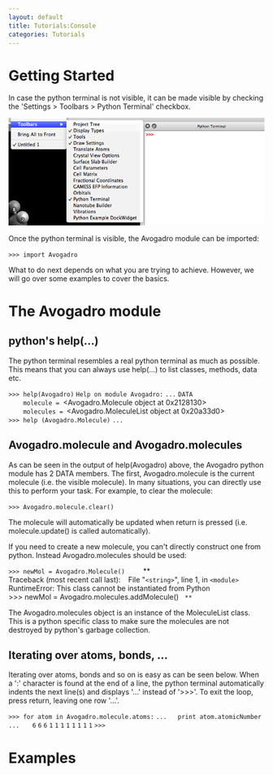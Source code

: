```yaml
---
layout: default
title: Tutorials:Console
categories: Tutorials
---
```




Getting Started
===============

In case the python terminal is not visible, it can be made visible by checking the 'Settings \> Toolbars \> Python Terminal' checkbox.

![](/images/Tut_console_1.png)

Once the python terminal is visible, the Avogadro module can be imported:

`>>> import Avogadro`

What to do next depends on what you are trying to achieve. However, we will go over some examples to cover the basics.

The Avogadro module
===================

python's help(...)
------------------

The python terminal resembles a real python terminal as much as possible. This means that you can always use help(...) to list classes, methods, data etc.

`>>> help(Avogadro)`
`Help on module Avogadro:`
`...`
`DATA`
`    molecule = `<Avogadro.Molecule object at 0x2128130>
`    molecules = `<Avogadro.MoleculeList object at 0x20a33d0>
`>>> help (Avogadro.Molecule)`
`...`

Avogadro.molecule and Avogadro.molecules
----------------------------------------

As can be seen in the output of help(Avogadro) above, the Avogadro python module has 2 DATA members. The first, Avogadro.molecule is the current molecule (i.e. the visible molecule). In many situations, you can directly use this to perform your task. For example, to clear the molecule:

`>>> Avogadro.molecule.clear()`

The molecule will automatically be updated when return is pressed (i.e. molecule.update() is called automatically).

If you need to create a new molecule, you can't directly construct one from python. Instead Avogadro.molecules should be used:

`>>> newMol = Avogadro.Molecule()     `**`
`Traceback (most recent call last):`
`  File "`<string>`", line 1, in `<module>
`RuntimeError: This class cannot be instantiated from Python`
`>>> newMol = Avogadro.molecules.addMolecule()   `**`

The Avogadro.molecules object is an instance of the MoleculeList class. This is a python specific class to make sure the molecules are not destroyed by python's garbage collection.

Iterating over atoms, bonds, ...
--------------------------------

Iterating over atoms, bonds and so on is easy as can be seen below. When a ':' character is found at the end of a line, the python terminal automatically indents the next line(s) and displays '...' instead of '\>\>\>'. To exit the loop, press return, leaving one row '...'.

`>>> for atom in Avogadro.molecule.atoms:`
`...   print atom.atomicNumber`
`...   `
`6`
`6`
`6`
`1`
`1`
`1`
`1`
`1`
`1`
`1`
`1`
`>>>`

Examples
========

